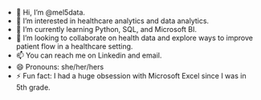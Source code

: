 - 👋 Hi, I’m @mel5data.
- 👀 I’m interested in healthcare analytics and data analytics.
- 🌱 I’m currently learning Python, SQL, and Microsoft BI.
- 💞️ I’m looking to collaborate on health data and explore ways to improve patient flow in a healthcare setting.
- 📫 You can reach me on Linkedin and email.
- 😄 Pronouns: she/her/hers
- ⚡ Fun fact: I had a huge obsession with  Microsoft Excel since I was in 5th grade.

<!---
melanie-lau-data/melanie-lau-data is a ✨ special ✨ repository because its `README.md` (this file) appears on your GitHub profile.
You can click the Preview link to take a look at your changes.
--->
